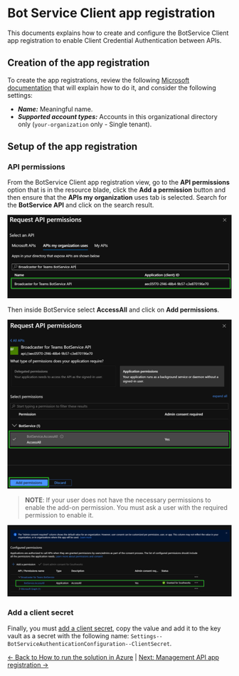 # Bot Service Client app registration

This documents explains how to create and configure the BotService Client app registration to enable Client Credential Authentication between APIs.

## Creation of the app registration

To create the app registrations, review the following [Microsoft documentation](https://docs.microsoft.com/en-us/azure/active-directory/develop/quickstart-register-app#register-an-application) that will explain how to do it, and consider the following settings:

- ***Name:*** Meaningful name.
- ***Supported account types:*** Accounts in this organizational directory only (`your-organization` only - Single tenant).

## Setup of the app registration

### API permissions

From the BotService Client app registration view, go to the **API permissions** option that is in the resource blade, click the **Add a permission** button and then ensure that the **APIs my organization** uses tab is selected. Search for the **BotService API** and click on the search result.

![Search API permissions](./images/search_api_permissions.png)

Then inside BotService select **AccessAll** and click on **Add permissions**.

![Request API permissions.png](./images/request_api_permissions.png)

> **NOTE**: If your user does not have the necessary permissions to enable the add-on permission. You must ask a user with the required permission to enable it.

![Add permissions](./images/bot_service_client_enabled_permissions.png)

### Add a client secret

Finally, you must [add a client secret](https://docs.microsoft.com/en-us/azure/active-directory/develop/quickstart-register-app#add-a-client-secret), copy the value and add it to the key vault as a secret with the following name:
`Settings--BotServiceAuthenticationConfiguration--ClientSecret`.

[← Back to How to run the solution in Azure](README.md#app-registrations) | [Next: Management API app registration →](management-api-app-registration.md#management-api-app-registration)
